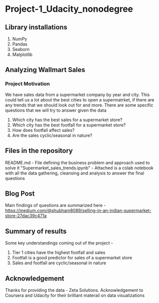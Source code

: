 # Project-1_Udacity_nonodegree

## Library installations
1. NumPy
2. Pandas
3. Seaborn
4. Matplotlib

## Analyzing Wallmart Sales

### Project Motivation
 We have sales data from a supermarket company by year and city. This could tell us a lot about the best cities to open a supermatrket, if there are any trends that we should look out for and more. There are some specific questions that we will try to answer given the data
 
1. Which city has the best sales for a supermarket store?
2. Which city has the best footfall for a supermarket store?
3. How does footfall affect sales?
4. Are the sales cyclic/seasonal in nature?

## Files in the repository
README.md - File defining the business problem and approach used to solve it
"Supermarket_sales_trends.ipynb" - Attached is a colab notebook with all the data gathering, cleansing and analysis to answer the final questions


## Blog Post
Main findings of questions are summarized here - https://medium.com/@shubham8089/selling-in-an-indian-supermarket-store-27dac39c471a

## Summary of results
Some key understandings coming out of the project -
1. Tier 1 cities have the highest footfall and sales
2. Footfall is a good predictor for sales of a supermarket store
3. Sales and footfall are cyclic/seasonal in nature

## Acknowledgement 
Thanks for providing the data - Zeta Solutions. Acknowledgement to Coursera and Udacity for their brilliant materail on data visualizations
